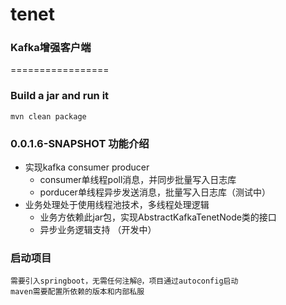 # tenet
### Kafka增强客户端
=================
### Build a jar and run it ###
```
mvn clean package
```
### 0.0.1.6-SNAPSHOT 功能介绍 ###
- 实现kafka consumer producer
  - consumer单线程poll消息，并同步批量写入日志库
  - porducer单线程异步发送消息，批量写入日志库（测试中）
- 业务处理处于使用线程池技术，多线程处理逻辑
  - 业务方依赖此jar包，实现AbstractKafkaTenetNode类的接口 
  - 异步业务逻辑支持 （开发中）
### 启动项目
```
需要引入springboot，无需任何注解@，项目通过autoconfig启动
maven需要配置所依赖的版本和内部私服

